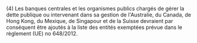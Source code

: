 (4) Les banques centrales et les organismes publics chargés de gérer la dette publique ou intervenant dans sa gestion de l'Australie, du Canada, de Hong Kong, du Mexique, de Singapour et de la Suisse devraient par conséquent être ajoutés à la liste des entités exemptées prévue dans le règlement (UE) no 648/2012.